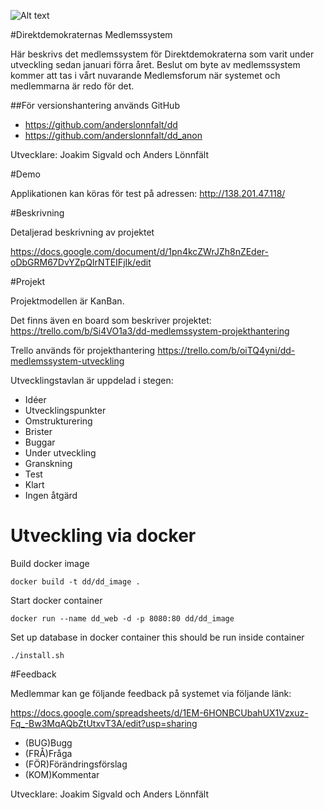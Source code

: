 ![Alt text](http://direktdemokraterna.se/wp-content/uploads/2014/06/direktdemokraterna-logotyp.png "Direktdemokraternas Medlemsystem")

#Direktdemokraternas Medlemssystem

Här beskrivs det medlemssystem för Direktdemokraterna som varit under utveckling sedan januari förra året. Beslut om byte av medlemssystem kommer att tas i vårt nuvarande Medlemsforum när systemet och medlemmarna är redo för det.

##För versionshantering används GitHub

* <https://github.com/anderslonnfalt/dd>
* <https://github.com/anderslonnfalt/dd_anon>

Utvecklare: Joakim Sigvald och Anders Lönnfält

#Demo

Applikationen kan köras för test på adressen:
http://138.201.47.118/

#Beskrivning

Detaljerad beskrivning av projektet

https://docs.google.com/document/d/1pn4kcZWrJZh8nZEder-oDbGRM67DvYZpQIrNTEIFjIk/edit

#Projekt

Projektmodellen är KanBan.

Det finns även en board som beskriver projektet:
https://trello.com/b/Si4VO1a3/dd-medlemssystem-projekthantering

Trello används för projekthantering
https://trello.com/b/oiTQ4yni/dd-medlemssystem-utveckling

Utvecklingstavlan är uppdelad i stegen:
* Idéer
* Utvecklingspunkter
* Omstrukturering
* Brister
* Buggar
* Under utveckling
* Granskning
* Test
* Klart
* Ingen åtgärd

# Utveckling via docker

Build docker image

``docker build -t dd/dd_image .``

Start docker container

``docker run --name dd_web -d -p 8080:80 dd/dd_image``

Set up database in docker container this should be run inside container

``./install.sh``

#Feedback

Medlemmar kan ge följande feedback på systemet via följande länk:

https://docs.google.com/spreadsheets/d/1EM-6HONBCUbahUX1Vzxuz-Fq_-Bw3MqAQbZtUtxvT3A/edit?usp=sharing

* (BUG)Bugg
* (FRÅ)Fråga
* (FÖR)Förändringsförslag
* (KOM)Kommentar

Utvecklare: Joakim Sigvald och Anders Lönnfält